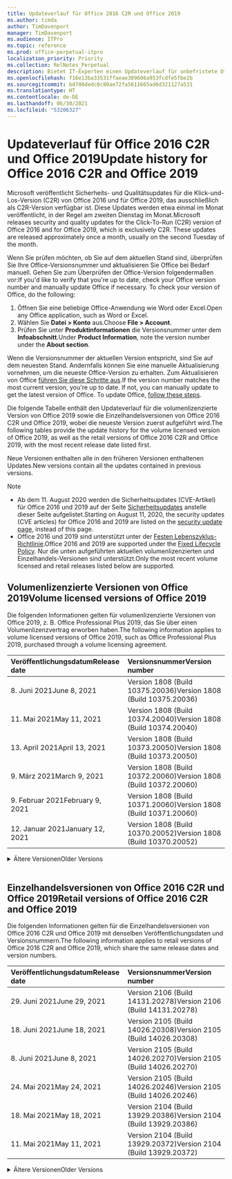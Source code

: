 ```yaml
---
title: Updateverlauf für Office 2016 C2R und Office 2019
ms.author: timda
author: TimDavenport
manager: TimDavenport
ms.audience: ITPro
ms.topic: reference
ms.prod: office-perpetual-itpro
localization_priority: Priority
ms.collection: RelNotes_Perpetual
description: Bietet IT-Experten einen Updateverlauf für unbefristete Office 2016- und 2019-Versionen, die Klick-und-Los (C2R) verwenden.
ms.openlocfilehash: f16e13ba33531ffaeae309606a953fcdfe5fbe2b
ms.sourcegitcommit: bd700dedc0c80ae72fa5611665ad6d321127a531
ms.translationtype: HT
ms.contentlocale: de-DE
ms.lasthandoff: 06/30/2021
ms.locfileid: "53206327"
---
```

# <a name="update-history-for-office-2016-c2r-and-office-2019"></a><span data-ttu-id="aa5f8-103">Updateverlauf für Office 2016 C2R und Office 2019</span><span class="sxs-lookup"><span data-stu-id="aa5f8-103">Update history for Office 2016 C2R and Office 2019</span></span>

<span data-ttu-id="aa5f8-p101">Microsoft veröffentlicht Sicherheits- und Qualitätsupdates für die Klick-und-Los-Version (C2R) von Office 2016 und für Office 2019, das ausschließlich als C2R-Version verfügbar ist. Diese Updates werden etwa einmal im Monat veröffentlicht, in der Regel am zweiten Dienstag im Monat.</span><span class="sxs-lookup"><span data-stu-id="aa5f8-p101">Microsoft releases security and quality updates for the Click-To-Run (C2R) version of Office 2016 and for Office 2019, which is exclusively C2R. These updates are released approximately once a month, usually on the second Tuesday of the month.</span></span>

<span data-ttu-id="aa5f8-p102">Wenn Sie prüfen möchten, ob Sie auf dem aktuellen Stand sind, überprüfen Sie Ihre Office-Versionsnummer und aktualisieren Sie Office bei Bedarf manuell. Gehen Sie zum Überprüfen der Office-Version folgendermaßen vor:</span><span class="sxs-lookup"><span data-stu-id="aa5f8-p102">If you'd like to verify that you're up to date, check your Office version number and manually update Office if necessary. To check your version of Office, do the following:</span></span>

  1.    <span data-ttu-id="aa5f8-108">Öffnen Sie eine beliebige Office-Anwendung wie Word oder Excel.</span><span class="sxs-lookup"><span data-stu-id="aa5f8-108">Open any Office application, such as Word or Excel.</span></span>
  2.    <span data-ttu-id="aa5f8-109">Wählen Sie **Datei > Konto** aus.</span><span class="sxs-lookup"><span data-stu-id="aa5f8-109">Choose **File > Account**.</span></span>
  3.    <span data-ttu-id="aa5f8-110">Prüfen Sie unter **Produktinformationen** die Versionsnummer unter dem **Infoabschnitt**.</span><span class="sxs-lookup"><span data-stu-id="aa5f8-110">Under **Product Information**, note the version number under the **About section**.</span></span>

<span data-ttu-id="aa5f8-p103">Wenn die Versionsnummer der aktuellen Version entspricht, sind Sie auf dem neuesten Stand. Andernfalls können Sie eine manuelle Aktualisierung vornehmen, um die neueste Office-Version zu erhalten. Zum Aktualisieren von Office [führen Sie diese Schritte aus](https://support.office.com/article/2ab296f3-7f03-43a2-8e50-46de917611c5).</span><span class="sxs-lookup"><span data-stu-id="aa5f8-p103">If the version number matches the most current version, you're up to date. If not, you can manually update to get the latest version of Office. To update Office, [follow these steps](https://support.office.com/article/2ab296f3-7f03-43a2-8e50-46de917611c5).</span></span>


<span data-ttu-id="aa5f8-114">Die folgende Tabelle enthält den Updateverlauf für die volumenlizenzierte Version von Office 2019 sowie die Einzelhandelsversionen von Office 2016 C2R und Office 2019, wobei die neueste Version zuerst aufgeführt wird.</span><span class="sxs-lookup"><span data-stu-id="aa5f8-114">The following tables provide the update history for the volume licensed version of Office 2019, as well as the retail versions of Office 2016 C2R and Office 2019, with the most recent release date listed first.</span></span>

<span data-ttu-id="aa5f8-115">Neue Versionen enthalten alle in den früheren Versionen enthaltenen Updates.</span><span class="sxs-lookup"><span data-stu-id="aa5f8-115">New versions contain all the updates contained in previous versions.</span></span>


 > [!NOTE]
> - <span data-ttu-id="aa5f8-116">Ab dem 11. August 2020 werden die Sicherheitsupdates (CVE-Artikel) für Office 2016 und 2019 auf der Seite [Sicherheitsupdates](./microsoft365-apps-security-updates.md) anstelle dieser Seite aufgelistet.</span><span class="sxs-lookup"><span data-stu-id="aa5f8-116">Starting on August 11, 2020, the security updates (CVE articles) for Office 2016 and 2019 are listed on the [security update page](./microsoft365-apps-security-updates.md), instead of this page.</span></span> 
> - <span data-ttu-id="aa5f8-117">Office 2016 und 2019 sind unterstützt unter der [Festen Lebenszyklus-Richtlinie](/lifecycle/policies/fixed).</span><span class="sxs-lookup"><span data-stu-id="aa5f8-117">Office 2016 and 2019 are supported under the [Fixed Lifecycle Policy](/lifecycle/policies/fixed).</span></span> <span data-ttu-id="aa5f8-118">Nur die unten aufgeführten aktuellen volumenlizenzierten und Einzelhandels-Versionen sind unterstützt.</span><span class="sxs-lookup"><span data-stu-id="aa5f8-118">Only the most recent volume licensed and retail releases listed below are supported.</span></span>


## <a name="volume-licensed-versions-of-office-2019"></a><span data-ttu-id="aa5f8-119">Volumenlizenzierte Versionen von Office 2019</span><span class="sxs-lookup"><span data-stu-id="aa5f8-119">Volume licensed versions of Office 2019</span></span>
<span data-ttu-id="aa5f8-120">Die folgenden Informationen gelten für volumenlizenzierte Versionen von Office 2019, z. B. Office Professional Plus 2019, das Sie über einen Volumenlizenzvertrag erworben haben.</span><span class="sxs-lookup"><span data-stu-id="aa5f8-120">The following information applies to volume licensed versions of Office 2019, such as Office Professional Plus 2019, purchased through a volume licensing agreement.</span></span>

[//]: # (NICHT ENTFERNEN VL TABELLE START)


|<span data-ttu-id="aa5f8-122">**Veröffentlichungsdatum**</span><span class="sxs-lookup"><span data-stu-id="aa5f8-122">**Release date**</span></span>|<span data-ttu-id="aa5f8-123">**Versionsnummer**</span><span class="sxs-lookup"><span data-stu-id="aa5f8-123">**Version number**</span></span>|
|:-----|:-----|
|<span data-ttu-id="aa5f8-124">8. Juni 2021</span><span class="sxs-lookup"><span data-stu-id="aa5f8-124">June 8, 2021</span></span>|<span data-ttu-id="aa5f8-125">Version 1808 (Build 10375.20036)</span><span class="sxs-lookup"><span data-stu-id="aa5f8-125">Version 1808 (Build 10375.20036)</span></span>|
|<span data-ttu-id="aa5f8-126">11. Mai 2021</span><span class="sxs-lookup"><span data-stu-id="aa5f8-126">May 11, 2021</span></span>|<span data-ttu-id="aa5f8-127">Version 1808 (Build 10374.20040)</span><span class="sxs-lookup"><span data-stu-id="aa5f8-127">Version 1808 (Build 10374.20040)</span></span>|
|<span data-ttu-id="aa5f8-128">13. April 2021</span><span class="sxs-lookup"><span data-stu-id="aa5f8-128">April 13, 2021</span></span>|<span data-ttu-id="aa5f8-129">Version 1808 (Build 10373.20050)</span><span class="sxs-lookup"><span data-stu-id="aa5f8-129">Version 1808 (Build 10373.20050)</span></span>|
|<span data-ttu-id="aa5f8-130">9. März 2021</span><span class="sxs-lookup"><span data-stu-id="aa5f8-130">March 9, 2021</span></span>|<span data-ttu-id="aa5f8-131">Version 1808 (Build 10372.20060)</span><span class="sxs-lookup"><span data-stu-id="aa5f8-131">Version 1808 (Build 10372.20060)</span></span>|
|<span data-ttu-id="aa5f8-132">9. Februar 2021</span><span class="sxs-lookup"><span data-stu-id="aa5f8-132">February 9, 2021</span></span>|<span data-ttu-id="aa5f8-133">Version 1808 (Build 10371.20060)</span><span class="sxs-lookup"><span data-stu-id="aa5f8-133">Version 1808 (Build 10371.20060)</span></span>|
|<span data-ttu-id="aa5f8-134">12. Januar 2021</span><span class="sxs-lookup"><span data-stu-id="aa5f8-134">January 12, 2021</span></span>|<span data-ttu-id="aa5f8-135">Version 1808 (Build 10370.20052)</span><span class="sxs-lookup"><span data-stu-id="aa5f8-135">Version 1808 (Build 10370.20052)</span></span>|


[//]: # (NICHT ENTFERNEN VL TABELLE ENDE)

<details>
<summary><span data-ttu-id="aa5f8-137">Ältere Versionen</span><span class="sxs-lookup"><span data-stu-id="aa5f8-137">Older Versions</span></span></summary>
 

[//]: # (NICHT ENTFERNEN VL ALTE TABELLE START)


|<span data-ttu-id="aa5f8-139">**Veröffentlichungsdatum**</span><span class="sxs-lookup"><span data-stu-id="aa5f8-139">**Release date**</span></span>|<span data-ttu-id="aa5f8-140">**Versionsnummer**</span><span class="sxs-lookup"><span data-stu-id="aa5f8-140">**Version number**</span></span>|
|:-----|:-----|
|<span data-ttu-id="aa5f8-141">8. Dezember 2020</span><span class="sxs-lookup"><span data-stu-id="aa5f8-141">December 8, 2020</span></span>|<span data-ttu-id="aa5f8-142">Version 1808 (Build 10369.20032)</span><span class="sxs-lookup"><span data-stu-id="aa5f8-142">Version 1808 (Build 10369.20032)</span></span>|
|<span data-ttu-id="aa5f8-143">10. November 2020</span><span class="sxs-lookup"><span data-stu-id="aa5f8-143">November 10, 2020</span></span>|<span data-ttu-id="aa5f8-144">Version 1808 (Build 10368.20035)</span><span class="sxs-lookup"><span data-stu-id="aa5f8-144">Version 1808 (Build 10368.20035)</span></span>|
|<span data-ttu-id="aa5f8-145">13. Oktober 2020</span><span class="sxs-lookup"><span data-stu-id="aa5f8-145">October 13, 2020</span></span>|<span data-ttu-id="aa5f8-146">Version 1808 (Build 10367.20048)</span><span class="sxs-lookup"><span data-stu-id="aa5f8-146">Version 1808 (Build 10367.20048)</span></span>|
|<span data-ttu-id="aa5f8-147">8. September 2020</span><span class="sxs-lookup"><span data-stu-id="aa5f8-147">September 8, 2020</span></span>|<span data-ttu-id="aa5f8-148">Version 1808 (Build 10366.20016)</span><span class="sxs-lookup"><span data-stu-id="aa5f8-148">Version 1808 (Build 10366.20016)</span></span>|
|<span data-ttu-id="aa5f8-149">11. August 2020</span><span class="sxs-lookup"><span data-stu-id="aa5f8-149">August 11, 2020</span></span>|<span data-ttu-id="aa5f8-150">Version 1808 (Build 10364.20059)</span><span class="sxs-lookup"><span data-stu-id="aa5f8-150">Version 1808 (Build 10364.20059)</span></span>|
|<span data-ttu-id="aa5f8-151">14. Juli 2020</span><span class="sxs-lookup"><span data-stu-id="aa5f8-151">July 14, 2020</span></span>   |<span data-ttu-id="aa5f8-152">Version 1808 (Build 10363.20015)</span><span class="sxs-lookup"><span data-stu-id="aa5f8-152">Version 1808 (Build 10363.20015)</span></span>  |
|<span data-ttu-id="aa5f8-153">9. Juni 2020</span><span class="sxs-lookup"><span data-stu-id="aa5f8-153">June 9, 2020</span></span>   |<span data-ttu-id="aa5f8-154">Version 1808 (Build 10361.20002)</span><span class="sxs-lookup"><span data-stu-id="aa5f8-154">Version 1808 (Build 10361.20002)</span></span>  |
|<span data-ttu-id="aa5f8-155">12. Mai 2020</span><span class="sxs-lookup"><span data-stu-id="aa5f8-155">May 12, 2020</span></span>   |<span data-ttu-id="aa5f8-156">Version 1808 (Build 10359.20023)</span><span class="sxs-lookup"><span data-stu-id="aa5f8-156">Version 1808 (Build 10359.20023)</span></span>  |
|<span data-ttu-id="aa5f8-157">14. April 2020</span><span class="sxs-lookup"><span data-stu-id="aa5f8-157">April 14, 2020</span></span>   |<span data-ttu-id="aa5f8-158">Version 1808 (Build 10358.20061)</span><span class="sxs-lookup"><span data-stu-id="aa5f8-158">Version 1808 (Build 10358.20061)</span></span>  |
|<span data-ttu-id="aa5f8-159">10. März 2020</span><span class="sxs-lookup"><span data-stu-id="aa5f8-159">March 10, 2020</span></span>   |<span data-ttu-id="aa5f8-160">Version 1808 (Build 10357.20081)</span><span class="sxs-lookup"><span data-stu-id="aa5f8-160">Version 1808 (Build 10357.20081)</span></span>  |
|<span data-ttu-id="aa5f8-161">11. Februar 2020</span><span class="sxs-lookup"><span data-stu-id="aa5f8-161">February 11, 2020</span></span>   |<span data-ttu-id="aa5f8-162">Version 1808 (Build 10356.20006)</span><span class="sxs-lookup"><span data-stu-id="aa5f8-162">Version 1808 (Build 10356.20006)</span></span>  |


[//]: # (NICHT ENTFERNEN VL ALTE TABELLE ENDE)

</details>


<br/>

## <a name="retail-versions-of-office-2016-c2r-and-office-2019"></a><span data-ttu-id="aa5f8-164">Einzelhandelsversionen von Office 2016 C2R und Office 2019</span><span class="sxs-lookup"><span data-stu-id="aa5f8-164">Retail versions of Office 2016 C2R and Office 2019</span></span>
<span data-ttu-id="aa5f8-165">Die folgenden Informationen gelten für die Einzelhandelsversionen von Office 2016 C2R und Office 2019 mit denselben Veröffentlichungsdaten und Versionsnummern.</span><span class="sxs-lookup"><span data-stu-id="aa5f8-165">The following information applies to retail versions of Office 2016 C2R and Office 2019, which share the same release dates and version numbers.</span></span>

[//]: # (NICHT ENTFERNEN EINZELHANDEL TABELLE START)


|<span data-ttu-id="aa5f8-167">**Veröffentlichungsdatum**</span><span class="sxs-lookup"><span data-stu-id="aa5f8-167">**Release date**</span></span>|<span data-ttu-id="aa5f8-168">**Versionsnummer**</span><span class="sxs-lookup"><span data-stu-id="aa5f8-168">**Version number**</span></span>|
|:-----|:-----|
|<span data-ttu-id="aa5f8-169">29. Juni 2021</span><span class="sxs-lookup"><span data-stu-id="aa5f8-169">June 29, 2021</span></span>|<span data-ttu-id="aa5f8-170">Version 2106 (Build 14131.20278)</span><span class="sxs-lookup"><span data-stu-id="aa5f8-170">Version 2106 (Build 14131.20278)</span></span>|
|<span data-ttu-id="aa5f8-171">18. Juni 2021</span><span class="sxs-lookup"><span data-stu-id="aa5f8-171">June 18, 2021</span></span>|<span data-ttu-id="aa5f8-172">Version 2105 (Build 14026.20308)</span><span class="sxs-lookup"><span data-stu-id="aa5f8-172">Version 2105 (Build 14026.20308)</span></span>|
|<span data-ttu-id="aa5f8-173">8. Juni 2021</span><span class="sxs-lookup"><span data-stu-id="aa5f8-173">June 8, 2021</span></span>|<span data-ttu-id="aa5f8-174">Version 2105 (Build 14026.20270)</span><span class="sxs-lookup"><span data-stu-id="aa5f8-174">Version 2105 (Build 14026.20270)</span></span>|
|<span data-ttu-id="aa5f8-175">24. Mai 2021</span><span class="sxs-lookup"><span data-stu-id="aa5f8-175">May 24, 2021</span></span>|<span data-ttu-id="aa5f8-176">Version 2105 (Build 14026.20246)</span><span class="sxs-lookup"><span data-stu-id="aa5f8-176">Version 2105 (Build 14026.20246)</span></span>|
|<span data-ttu-id="aa5f8-177">18. Mai 2021</span><span class="sxs-lookup"><span data-stu-id="aa5f8-177">May 18, 2021</span></span>|<span data-ttu-id="aa5f8-178">Version 2104 (Build 13929.20386)</span><span class="sxs-lookup"><span data-stu-id="aa5f8-178">Version 2104 (Build 13929.20386)</span></span>|
|<span data-ttu-id="aa5f8-179">11. Mai 2021</span><span class="sxs-lookup"><span data-stu-id="aa5f8-179">May 11, 2021</span></span>|<span data-ttu-id="aa5f8-180">Version 2104 (Build 13929.20372)</span><span class="sxs-lookup"><span data-stu-id="aa5f8-180">Version 2104 (Build 13929.20372)</span></span>|


[//]: # (NICHT ENTFERNEN EINZELHANDEL TABELLE ENDE)

<details>
<summary><span data-ttu-id="aa5f8-182">Ältere Versionen</span><span class="sxs-lookup"><span data-stu-id="aa5f8-182">Older Versions</span></span></summary>
 

[//]: # (NICHT ENTFERNEN EINZELHANDEL ALTE TABELLE START)


|<span data-ttu-id="aa5f8-184">**Veröffentlichungsdatum**</span><span class="sxs-lookup"><span data-stu-id="aa5f8-184">**Release date**</span></span>|<span data-ttu-id="aa5f8-185">**Versionsnummer**</span><span class="sxs-lookup"><span data-stu-id="aa5f8-185">**Version number**</span></span>|
|:-----|:-----|
|<span data-ttu-id="aa5f8-186">29. April 2021</span><span class="sxs-lookup"><span data-stu-id="aa5f8-186">April 29, 2021</span></span>|<span data-ttu-id="aa5f8-187">Version 2104 (Build 13929.20296)</span><span class="sxs-lookup"><span data-stu-id="aa5f8-187">Version 2104 (Build 13929.20296)</span></span>|
|<span data-ttu-id="aa5f8-188">23. April 2021</span><span class="sxs-lookup"><span data-stu-id="aa5f8-188">April 23, 2021</span></span>|<span data-ttu-id="aa5f8-189">Version 2103 (Build 13901.20462)</span><span class="sxs-lookup"><span data-stu-id="aa5f8-189">Version 2103 (Build 13901.20462)</span></span>|
|<span data-ttu-id="aa5f8-190">13. April 2021</span><span class="sxs-lookup"><span data-stu-id="aa5f8-190">April 13, 2021</span></span>|<span data-ttu-id="aa5f8-191">Version 2103 (Build 13901.20400)</span><span class="sxs-lookup"><span data-stu-id="aa5f8-191">Version 2103 (Build 13901.20400)</span></span>|
|<span data-ttu-id="aa5f8-192">2. April 2021</span><span class="sxs-lookup"><span data-stu-id="aa5f8-192">April 2, 2021</span></span>|<span data-ttu-id="aa5f8-193">Version 2103 (Build 13901.20336)</span><span class="sxs-lookup"><span data-stu-id="aa5f8-193">Version 2103 (Build 13901.20336)</span></span>|
|<span data-ttu-id="aa5f8-194">30. März 2021</span><span class="sxs-lookup"><span data-stu-id="aa5f8-194">March 30, 2021</span></span>|<span data-ttu-id="aa5f8-195">Version 2103 (Build 13901.20312)</span><span class="sxs-lookup"><span data-stu-id="aa5f8-195">Version 2103 (Build 13901.20312)</span></span>|
|<span data-ttu-id="aa5f8-196">18. März 2021</span><span class="sxs-lookup"><span data-stu-id="aa5f8-196">March 18, 2021</span></span>|<span data-ttu-id="aa5f8-197">Version 2102 (Build 13801.20360)</span><span class="sxs-lookup"><span data-stu-id="aa5f8-197">Version 2102 (Build 13801.20360)</span></span>|
|<span data-ttu-id="aa5f8-198">9. März 2021</span><span class="sxs-lookup"><span data-stu-id="aa5f8-198">March 9, 2021</span></span>|<span data-ttu-id="aa5f8-199">Version 2102 (Build 13801.20294)</span><span class="sxs-lookup"><span data-stu-id="aa5f8-199">Version 2102 (Build 13801.20294)</span></span>|
|<span data-ttu-id="aa5f8-200">1. März 2021</span><span class="sxs-lookup"><span data-stu-id="aa5f8-200">March 1, 2021</span></span>|<span data-ttu-id="aa5f8-201">Version 2102 (Build 13801.20266)</span><span class="sxs-lookup"><span data-stu-id="aa5f8-201">Version 2102 (Build 13801.20266)</span></span>|
|<span data-ttu-id="aa5f8-202">16. Februar 2021</span><span class="sxs-lookup"><span data-stu-id="aa5f8-202">February 16, 2021</span></span>|<span data-ttu-id="aa5f8-203">Version 2101 (Build 13628.20448)</span><span class="sxs-lookup"><span data-stu-id="aa5f8-203">Version 2101 (Build 13628.20448)</span></span>|
|<span data-ttu-id="aa5f8-204">9. Februar 2021</span><span class="sxs-lookup"><span data-stu-id="aa5f8-204">February 9, 2021</span></span>|<span data-ttu-id="aa5f8-205">Version 2101 (Build 13628.20380)</span><span class="sxs-lookup"><span data-stu-id="aa5f8-205">Version 2101 (Build 13628.20380)</span></span>|
|<span data-ttu-id="aa5f8-206">26. Januar 2021</span><span class="sxs-lookup"><span data-stu-id="aa5f8-206">January 26, 2021</span></span>|<span data-ttu-id="aa5f8-207">Version 2101 (Build 13628.20274)</span><span class="sxs-lookup"><span data-stu-id="aa5f8-207">Version 2101 (Build 13628.20274)</span></span>|
|<span data-ttu-id="aa5f8-208">21. Januar 2021</span><span class="sxs-lookup"><span data-stu-id="aa5f8-208">January 21, 2021</span></span>|<span data-ttu-id="aa5f8-209">Version 2012 (Build 13530.20440)</span><span class="sxs-lookup"><span data-stu-id="aa5f8-209">Version 2012 (Build 13530.20440)</span></span>|
|<span data-ttu-id="aa5f8-210">12. Januar 2021</span><span class="sxs-lookup"><span data-stu-id="aa5f8-210">January 12, 2021</span></span>|<span data-ttu-id="aa5f8-211">Version 2012 (Build 13530.20376)</span><span class="sxs-lookup"><span data-stu-id="aa5f8-211">Version 2012 (Build 13530.20376)</span></span>|
|<span data-ttu-id="aa5f8-212">5. Januar 2021</span><span class="sxs-lookup"><span data-stu-id="aa5f8-212">January 5, 2021</span></span>|<span data-ttu-id="aa5f8-213">Version 2012 (Build 13530.20316)</span><span class="sxs-lookup"><span data-stu-id="aa5f8-213">Version 2012 (Build 13530.20316)</span></span>|
|<span data-ttu-id="aa5f8-214">21. Dezember 2020</span><span class="sxs-lookup"><span data-stu-id="aa5f8-214">December 21, 2020</span></span>|<span data-ttu-id="aa5f8-215">Version 2011 (Build 13426.20404)</span><span class="sxs-lookup"><span data-stu-id="aa5f8-215">Version 2011 (Build 13426.20404)</span></span>|
|<span data-ttu-id="aa5f8-216">8. Dezember 2020</span><span class="sxs-lookup"><span data-stu-id="aa5f8-216">December 8, 2020</span></span>|<span data-ttu-id="aa5f8-217">Version 2011 (Build 13426.20332)</span><span class="sxs-lookup"><span data-stu-id="aa5f8-217">Version 2011 (Build 13426.20332)</span></span>|
|<span data-ttu-id="aa5f8-218">2. Dezember 2020</span><span class="sxs-lookup"><span data-stu-id="aa5f8-218">December 2, 2020</span></span>|<span data-ttu-id="aa5f8-219">Version 2011 (Build 13426.20308)</span><span class="sxs-lookup"><span data-stu-id="aa5f8-219">Version 2011 (Build 13426.20308)</span></span>|
|<span data-ttu-id="aa5f8-220">30. November 2020</span><span class="sxs-lookup"><span data-stu-id="aa5f8-220">November 30, 2020</span></span>|<span data-ttu-id="aa5f8-221">Version 2011 (Build 13426.20294)</span><span class="sxs-lookup"><span data-stu-id="aa5f8-221">Version 2011 (Build 13426.20294)</span></span>|
|<span data-ttu-id="aa5f8-222">23. November 2020</span><span class="sxs-lookup"><span data-stu-id="aa5f8-222">November 23, 2020</span></span>|<span data-ttu-id="aa5f8-223">Version 2011 (Build 13426.20274)</span><span class="sxs-lookup"><span data-stu-id="aa5f8-223">Version 2011 (Build 13426.20274)</span></span>|
|<span data-ttu-id="aa5f8-224">17. November 2020</span><span class="sxs-lookup"><span data-stu-id="aa5f8-224">November 17, 2020</span></span>|<span data-ttu-id="aa5f8-225">Version 2010 (Build 13328.20408)</span><span class="sxs-lookup"><span data-stu-id="aa5f8-225">Version 2010 (Build 13328.20408)</span></span>|
|<span data-ttu-id="aa5f8-226">10. November 2020</span><span class="sxs-lookup"><span data-stu-id="aa5f8-226">November 10, 2020</span></span>|<span data-ttu-id="aa5f8-227">Version 2010 (Build 13328.20356)</span><span class="sxs-lookup"><span data-stu-id="aa5f8-227">Version 2010 (Build 13328.20356)</span></span>|
|<span data-ttu-id="aa5f8-228">27. Oktober 2020</span><span class="sxs-lookup"><span data-stu-id="aa5f8-228">October 27, 2020</span></span>|<span data-ttu-id="aa5f8-229">Version 2010 (Build 13328.20292)</span><span class="sxs-lookup"><span data-stu-id="aa5f8-229">Version 2010 (Build 13328.20292)</span></span>|
|<span data-ttu-id="aa5f8-230">21. Oktober 2020</span><span class="sxs-lookup"><span data-stu-id="aa5f8-230">October 21, 2020</span></span>|<span data-ttu-id="aa5f8-231">Version 2009 (Build 13231.20418)</span><span class="sxs-lookup"><span data-stu-id="aa5f8-231">Version 2009 (Build 13231.20418)</span></span>|
|<span data-ttu-id="aa5f8-232">13. Oktober 2020</span><span class="sxs-lookup"><span data-stu-id="aa5f8-232">October 13, 2020</span></span>|<span data-ttu-id="aa5f8-233">Version 2009 (Build 13231.20390)</span><span class="sxs-lookup"><span data-stu-id="aa5f8-233">Version 2009 (Build 13231.20390)</span></span>|
|<span data-ttu-id="aa5f8-234">8. Oktober 2020</span><span class="sxs-lookup"><span data-stu-id="aa5f8-234">October 8, 2020</span></span>|<span data-ttu-id="aa5f8-235">Version 2009 (Build 13231.20368)</span><span class="sxs-lookup"><span data-stu-id="aa5f8-235">Version 2009 (Build 13231.20368)</span></span>|
|<span data-ttu-id="aa5f8-236">28. September 2020</span><span class="sxs-lookup"><span data-stu-id="aa5f8-236">September 28, 2020</span></span>|<span data-ttu-id="aa5f8-237">Version 2009 (Build 13231.20262)</span><span class="sxs-lookup"><span data-stu-id="aa5f8-237">Version 2009 (Build 13231.20262)</span></span>|
|<span data-ttu-id="aa5f8-238">22. September 2020</span><span class="sxs-lookup"><span data-stu-id="aa5f8-238">September 22, 2020</span></span>|<span data-ttu-id="aa5f8-239">Version 2008 (Build 13127.20508)</span><span class="sxs-lookup"><span data-stu-id="aa5f8-239">Version 2008 (Build 13127.20508)</span></span>|
|<span data-ttu-id="aa5f8-240">9. September 2020</span><span class="sxs-lookup"><span data-stu-id="aa5f8-240">September 9, 2020</span></span>|<span data-ttu-id="aa5f8-241">Version 2008 (Build 13127.20408)</span><span class="sxs-lookup"><span data-stu-id="aa5f8-241">Version 2008 (Build 13127.20408)</span></span>|
|<span data-ttu-id="aa5f8-242">31. August 2020</span><span class="sxs-lookup"><span data-stu-id="aa5f8-242">August 31, 2020</span></span>|<span data-ttu-id="aa5f8-243">Version 2008 (Build 13127.20296)</span><span class="sxs-lookup"><span data-stu-id="aa5f8-243">Version 2008 (Build 13127.20296)</span></span>|
|<span data-ttu-id="aa5f8-244">25. August 2020</span><span class="sxs-lookup"><span data-stu-id="aa5f8-244">August 25, 2020</span></span>|<span data-ttu-id="aa5f8-245">Version 2007 (Build 13029.20460)</span><span class="sxs-lookup"><span data-stu-id="aa5f8-245">Version 2007 (Build 13029.20460)</span></span>|
|<span data-ttu-id="aa5f8-246">11. August 2020</span><span class="sxs-lookup"><span data-stu-id="aa5f8-246">August 11, 2020</span></span>|<span data-ttu-id="aa5f8-247">Version 2007 (Build 13029.20344)</span><span class="sxs-lookup"><span data-stu-id="aa5f8-247">Version 2007 (Build 13029.20344)</span></span>|
|<span data-ttu-id="aa5f8-248">30. Juli 2020</span><span class="sxs-lookup"><span data-stu-id="aa5f8-248">July 30, 2020</span></span>|<span data-ttu-id="aa5f8-249">Version 2007 (Build 13029.20308)</span><span class="sxs-lookup"><span data-stu-id="aa5f8-249">Version 2007 (Build 13029.20308)</span></span>  |
|<span data-ttu-id="aa5f8-250">28. Juli 2020</span><span class="sxs-lookup"><span data-stu-id="aa5f8-250">July 28, 2020</span></span>|<span data-ttu-id="aa5f8-251">Version 2006 (Build 13001.20498)</span><span class="sxs-lookup"><span data-stu-id="aa5f8-251">Version 2006 (Build 13001.20498)</span></span>  |
|<span data-ttu-id="aa5f8-252">14. Juli 2020</span><span class="sxs-lookup"><span data-stu-id="aa5f8-252">July 14, 2020</span></span>|<span data-ttu-id="aa5f8-253">Version 2006 (Build 13001.20384)</span><span class="sxs-lookup"><span data-stu-id="aa5f8-253">Version 2006 (Build 13001.20384)</span></span>  |
|<span data-ttu-id="aa5f8-254">30. Juni 2020</span><span class="sxs-lookup"><span data-stu-id="aa5f8-254">June 30, 2020</span></span>|<span data-ttu-id="aa5f8-255">Version 2006 (Build 13001.20266)</span><span class="sxs-lookup"><span data-stu-id="aa5f8-255">Version 2006 (Build 13001.20266)</span></span>  |
|<span data-ttu-id="aa5f8-256">24. Juni 2020</span><span class="sxs-lookup"><span data-stu-id="aa5f8-256">June 24, 2020</span></span>|<span data-ttu-id="aa5f8-257">Version 2005 (Build 12827.20470)</span><span class="sxs-lookup"><span data-stu-id="aa5f8-257">Version 2005 (Build 12827.20470)</span></span>  |
|<span data-ttu-id="aa5f8-258">9. Juni 2020</span><span class="sxs-lookup"><span data-stu-id="aa5f8-258">June 9, 2020</span></span>|<span data-ttu-id="aa5f8-259">Version 2005 (Build 12827.20336)</span><span class="sxs-lookup"><span data-stu-id="aa5f8-259">Version 2005 (Build 12827.20336)</span></span>  |
|<span data-ttu-id="aa5f8-260">2. Juni 2020</span><span class="sxs-lookup"><span data-stu-id="aa5f8-260">June 2, 2020</span></span>|<span data-ttu-id="aa5f8-261">Version 2005 (Build 12827.20268)</span><span class="sxs-lookup"><span data-stu-id="aa5f8-261">Version 2005 (Build 12827.20268)</span></span>  |
|<span data-ttu-id="aa5f8-262">21. Mai 2020</span><span class="sxs-lookup"><span data-stu-id="aa5f8-262">May 21, 2020</span></span>|<span data-ttu-id="aa5f8-263">Version 2004 (Build 12730.20352)</span><span class="sxs-lookup"><span data-stu-id="aa5f8-263">Version 2004 (Build 12730.20352)</span></span>  |
|<span data-ttu-id="aa5f8-264">12. Mai 2020</span><span class="sxs-lookup"><span data-stu-id="aa5f8-264">May 12, 2020</span></span>|<span data-ttu-id="aa5f8-265">Version 2004 (Build 12730.20270)</span><span class="sxs-lookup"><span data-stu-id="aa5f8-265">Version 2004 (Build 12730.20270)</span></span>  |
|<span data-ttu-id="aa5f8-266">4. Mai 2020</span><span class="sxs-lookup"><span data-stu-id="aa5f8-266">May 4, 2020</span></span>|<span data-ttu-id="aa5f8-267">Version 2004 (Build 12730.20250)</span><span class="sxs-lookup"><span data-stu-id="aa5f8-267">Version 2004 (Build 12730.20250)</span></span>  |
|<span data-ttu-id="aa5f8-268">29. April 2020</span><span class="sxs-lookup"><span data-stu-id="aa5f8-268">April 29, 2020</span></span>|<span data-ttu-id="aa5f8-269">Version 2004 (Build 12730.20236)</span><span class="sxs-lookup"><span data-stu-id="aa5f8-269">Version 2004 (Build 12730.20236)</span></span>  |
|<span data-ttu-id="aa5f8-270">15. April 2020</span><span class="sxs-lookup"><span data-stu-id="aa5f8-270">April 15, 2020</span></span>|<span data-ttu-id="aa5f8-271">Version 2003 (Build 12624.20466)</span><span class="sxs-lookup"><span data-stu-id="aa5f8-271">Version 2003 (Build 12624.20466)</span></span>  |
|<span data-ttu-id="aa5f8-272">14. April 2020</span><span class="sxs-lookup"><span data-stu-id="aa5f8-272">April 14, 2020</span></span>|<span data-ttu-id="aa5f8-273">Version 2003 (Build 12624.20442)</span><span class="sxs-lookup"><span data-stu-id="aa5f8-273">Version 2003 (Build 12624.20442)</span></span>  |
|<span data-ttu-id="aa5f8-274">31. März 2020</span><span class="sxs-lookup"><span data-stu-id="aa5f8-274">March 31, 2020</span></span>|<span data-ttu-id="aa5f8-275">Version 2003 (Build 12624.20382)</span><span class="sxs-lookup"><span data-stu-id="aa5f8-275">Version 2003 (Build 12624.20382)</span></span>  |
|<span data-ttu-id="aa5f8-276">25. März 2020</span><span class="sxs-lookup"><span data-stu-id="aa5f8-276">March 25, 2020</span></span>|<span data-ttu-id="aa5f8-277">Version 2003 (Build 12624.20320)</span><span class="sxs-lookup"><span data-stu-id="aa5f8-277">Version 2003 (Build 12624.20320)</span></span>  |
|<span data-ttu-id="aa5f8-278">10. März 2020</span><span class="sxs-lookup"><span data-stu-id="aa5f8-278">March 10, 2020</span></span>|<span data-ttu-id="aa5f8-279">Version 2002 (Build 12527.20278)</span><span class="sxs-lookup"><span data-stu-id="aa5f8-279">Version 2002 (Build 12527.20278)</span></span>  |
|<span data-ttu-id="aa5f8-280">1. März 2020</span><span class="sxs-lookup"><span data-stu-id="aa5f8-280">March 1, 2020</span></span>   |<span data-ttu-id="aa5f8-281">Version 2002 (Build 12527.20242)</span><span class="sxs-lookup"><span data-stu-id="aa5f8-281">Version 2002 (Build 12527.20242)</span></span>  |


[//]: # (NICHT ENTFERNEN EINZELHANDEL ALTE TABELLE ENDE)


</details>